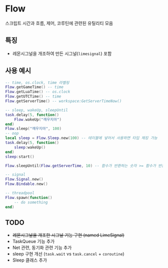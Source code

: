# Flow
스크립트 시간과 흐름, 제어, 코루틴에 관련된 유틸리티 모음

## 특징
- 레몬시그널을 개조하여 만든 시그널(`limesignal`) 포함

## 사용 예시
```lua
-- time, os.clock, time 라벨링
Flow.getGameTime() -- time
Flow.getLuaTime() -- os.clock
Flow.getUTCTime() -- time
Flow.getServerTime() -- workspace:GetServerTimeNow()

-- sleep, wakeUp, sleepUntil
task.delay(5, function()
	Flow.wakeUp("깨우지마")
end)
Flow.sleep("깨우지마", 100)
-- oop
local sleep = Flow.Sleep.new(100) -- 테이블에 넣어서 사용하면 타입 체킹 가능
task.delay(5, function()
	sleep:wakeUp()
end)
sleep:start()

Flow.sleepUntil(Flow.getServerTime, 10) -- 함수가 반환하는 숫자 >= 함수가 반환하는 숫자 + 10이 될 때 까지 기다림

-- signal
Flow.Signal.new()
Flow.Bindable.new()

-- threadpool
Flow.spawn(function()
	-- do something
end)
```

## TODO
- ~~레몬시그널을 개조한 시그널 기능 구현 (named LimeSignal)~~
- TaskQueue 기능 추가
- Net 관련, 동기화 관련 기능 추가
- sleep 구현 개선 (`task.wait` vs `task.cancel` + `coroutine`)
- Sleep 클래스 추가
